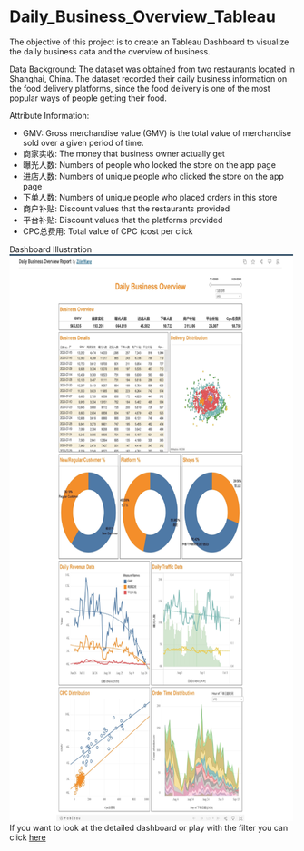 # Daily_Business_Overview_Tableau
The objective of this project is to create an Tableau Dashboard to visualize the daily business data and the overview of business. 

Data Background: The dataset was obtained from two restaurants located in Shanghai, China. The dataset recorded their daily business information on the food delivery platforms, since the food delivery is one of the most popular ways of people getting their food.

Attribute Information:
* GMV: Gross merchandise value (GMV) is the total value of merchandise sold over a given period of time.
* 商家实收: The money that business owner actually get
* 曝光人数: Numbers of people who looked the store on the app page
* 进店人数: Numbers of unique people who clicked the store on the app page
* 下单人数: Numbers of unique people who placed orders in this store
* 商户补贴: Discount values that the restaurants provided
* 平台补贴: Discount values that the platforms provided
* CPC总费用: Total value of CPC (cost per click

Dashboard Illustration
<img src="https://github.com/zilin0618/Daily_Business_Overview_Tableau-/blob/main/Web%20capture_16-1-2022_14524_public.tableau.com.jpeg" width="500" height="1000">
If you want to look at the detailed dashboard or play with the filter you can click [here](https://public.tableau.com/app/profile/zilin.wang2962/viz/DailyBusinessOverviewReport/Dashboard1#1)
